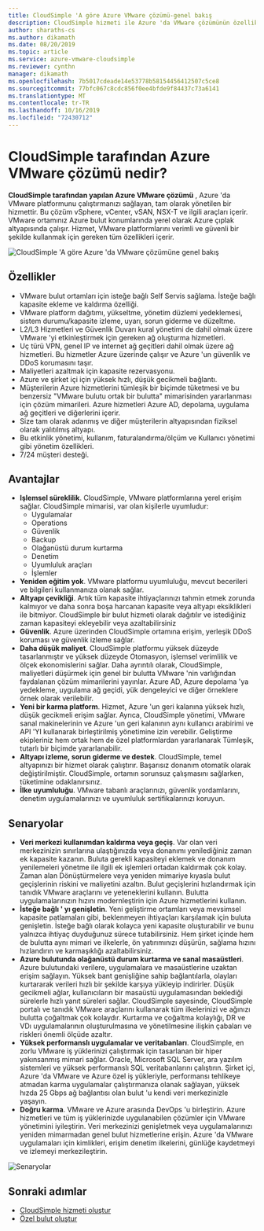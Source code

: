 ```yaml
---
title: CloudSimple 'A göre Azure VMware çözümü-genel bakış
description: CloudSimple hizmeti ile Azure 'da VMware çözümünün özellikleri, senaryoları ve avantajları hakkında bilgi edinin.
author: sharaths-cs
ms.author: dikamath
ms.date: 08/20/2019
ms.topic: article
ms.service: azure-vmware-cloudsimple
ms.reviewer: cynthn
manager: dikamath
ms.openlocfilehash: 7b5017cdeade14e53778b58154456412507c5ce8
ms.sourcegitcommit: 77bfc067c8cdc856f0ee4bfde9f84437c73a6141
ms.translationtype: MT
ms.contentlocale: tr-TR
ms.lasthandoff: 10/16/2019
ms.locfileid: "72430712"
---
```

# <a name="what-is-azure-vmware-solution-by-cloudsimple"></a>CloudSimple tarafından Azure VMware çözümü nedir?

**CloudSimple tarafından yapılan Azure VMware çözümü** , Azure 'da VMware platformunu çalıştırmanızı sağlayan, tam olarak yönetilen bir hizmettir. Bu çözüm vSphere, vCenter, vSAN, NSX-T ve ilgili araçları içerir. VMware ortamınız Azure bulut konumlarında yerel olarak Azure çıplak altyapısında çalışır. Hizmet, VMware platformlarını verimli ve güvenli bir şekilde kullanmak için gereken tüm özellikleri içerir.

![CloudSimple 'A göre Azure 'da VMware çözümüne genel bakış](media/azure-vmware-solution-by-cloudsimple.png)

## <a name="features"></a>Özellikler

* VMware bulut ortamları için isteğe bağlı Self Servis sağlama. İsteğe bağlı kapasite ekleme ve kaldırma özelliği.
* VMware platform dağıtımı, yükseltme, yönetim düzlemi yedeklemesi, sistem durumu/kapasite izleme, uyarı, sorun giderme ve düzeltme.
* L2/L3 Hizmetleri ve Güvenlik Duvarı kural yönetimi de dahil olmak üzere VMware 'yi etkinleştirmek için gereken ağ oluşturma hizmetleri.
* Uç türü VPN, genel IP ve internet ağ geçitleri dahil olmak üzere ağ hizmetleri. Bu hizmetler Azure üzerinde çalışır ve Azure 'un güvenlik ve DDoS korumasını taşır.
* Maliyetleri azaltmak için kapasite rezervasyonu.
* Azure ve şirket içi için yüksek hızlı, düşük gecikmeli bağlantı.
* Müşterilerin Azure hizmetlerini tümleşik bir biçimde tüketmesi ve bu benzersiz "VMware bulutu ortak bir bulutta" mimarisinden yararlanması için çözüm mimarileri. Azure hizmetleri Azure AD, depolama, uygulama ağ geçitleri ve diğerlerini içerir.
* Size tam olarak adanmış ve diğer müşterilerin altyapısından fiziksel olarak yalıtılmış altyapı.
* Bu etkinlik yönetimi, kullanım, faturalandırma/ölçüm ve Kullanıcı yönetimi gibi yönetim özellikleri.
* 7/24 müşteri desteği.

## <a name="benefits"></a>Avantajlar

* **Işlemsel süreklilik**. CloudSimple, VMware platformlarına yerel erişim sağlar. CloudSimple mimarisi, var olan kişilerle uyumludur:
    * Uygulamalar
    * Operations
    * Güvenlik
    * Backup
    * Olağanüstü durum kurtarma
    * Denetim
    * Uyumluluk araçları
    * İşlemler
* **Yeniden eğitim yok**. VMware platformu uyumluluğu, mevcut becerileri ve bilgileri kullanmanıza olanak sağlar.
* **Altyapı çevikliği**. Artık tüm kapasite ihtiyaçlarınızı tahmin etmek zorunda kalmıyor ve daha sonra boşa harcanan kapasite veya altyapı eksiklikleri ile bitmiyor. CloudSimple bir bulut hizmeti olarak dağıtılır ve istediğiniz zaman kapasiteyi ekleyebilir veya azaltabilirsiniz
* **Güvenlik**. Azure üzerinden CloudSimple ortamına erişim, yerleşik DDoS koruması ve güvenlik izleme sağlar.
* **Daha düşük maliyet**. CloudSimple platformu yüksek düzeyde tasarlanmıştır ve yüksek düzeyde Otomasyon, işlemsel verimlilik ve ölçek ekonomislerini sağlar. Daha ayrıntılı olarak, CloudSimple, maliyetleri düşürmek için genel bir bulutta VMware 'nin varlığından faydalanan çözüm mimarilerini yayınlar. Azure AD, Azure depolama 'ya yedekleme, uygulama ağ geçidi, yük dengeleyici ve diğer örneklere örnek olarak verilebilir.
* **Yeni bir karma platform**. Hizmet, Azure 'un geri kalanına yüksek hızlı, düşük gecikmeli erişim sağlar. Ayrıca, CloudSimple yönetimi, VMware sanal makinelerinin ve Azure 'un geri kalanının aynı kullanıcı arabirimi ve API 'YI kullanarak birleştirilmiş yönetimine izin verebilir. Geliştirme ekipleriniz hem ortak hem de özel platformlardan yararlanarak Tümleşik, tutarlı bir biçimde yararlanabilir.
* **Altyapı izleme, sorun giderme ve destek**. CloudSimple, temel altyapınızı bir hizmet olarak çalıştırır. Başarısız donanım otomatik olarak değiştirilmiştir. CloudSimple, ortamın sorunsuz çalışmasını sağlarken, tüketimine odaklanırsınız.
* **İlke uyumluluğu**. VMware tabanlı araçlarınızı, güvenlik yordamlarını, denetim uygulamalarınızı ve uyumluluk sertifikalarınızı koruyun.

## <a name="scenarios"></a>Senaryolar

* **Veri merkezi kullanımdan kaldırma veya geçiş**. Var olan veri merkezinizin sınırlarına ulaştığınızda veya donanımı yenilediğiniz zaman ek kapasite kazanın. Buluta gerekli kapasiteyi eklemek ve donanım yenilemeleri yönetme ile ilgili ek işlemleri ortadan kaldırmak çok kolay. Zaman alan Dönüştürmelere veya yeniden mimariye kıyasla bulut geçişlerinin riskini ve maliyetini azaltın. Bulut geçişlerini hızlandırmak için tanıdık VMware araçlarını ve yeteneklerini kullanın. Bulutta uygulamalarınızın hızını modernleştirin için Azure hizmetlerini kullanın.
* **İsteğe bağlı ' yı genişletin**. Yeni geliştirme ortamları veya mevsimsel kapasite patlamaları gibi, beklenmeyen ihtiyaçları karşılamak için buluta genişletin. İsteğe bağlı olarak kolayca yeni kapasite oluşturabilir ve bunu yalnızca ihtiyaç duyduğunuz sürece tutabilirsiniz. Hem şirket içinde hem de bulutta aynı mimari ve ilkelerle, ön yatırımınızı düşürün, sağlama hızını hızlandırın ve karmaşıklığı azaltabilirsiniz.
* **Azure bulutunda olağanüstü durum kurtarma ve sanal masaüstleri**. Azure bulutundaki verilere, uygulamalara ve masaüstlerine uzaktan erişim sağlayın. Yüksek bant genişliğine sahip bağlantılarla, olayları kurtararak verileri hızlı bir şekilde karşıya yükleyip indirirler. Düşük gecikmeli ağlar, kullanıcıların bir masaüstü uygulamasından beklediği sürelerle hızlı yanıt süreleri sağlar. CloudSimple sayesinde, CloudSimple portalı ve tanıdık VMware araçlarını kullanarak tüm ilkelerinizi ve ağınızı bulutta çoğaltmak çok kolaydır. Kurtarma ve çoğaltma kolaylığı, DR ve VDı uygulamalarının oluşturulmasına ve yönetilmesine ilişkin çabaları ve riskleri önemli ölçüde azaltır.
* **Yüksek performanslı uygulamalar ve veritabanları**. CloudSimple, en zorlu VMware iş yüklerinizi çalıştırmak için tasarlanan bir hiper yakınsanmış mimari sağlar. Oracle, Microsoft SQL Server, ara yazılım sistemleri ve yüksek performanslı SQL veritabanlarını çalıştırın. Şirket içi, Azure 'da VMware ve Azure özel iş yükleriyle, performansı tehlikeye atmadan karma uygulamalar çalıştırmanıza olanak sağlayan, yüksek hızda 25 Gbps ağ bağlantısı olan bulut 'u kendi veri merkezinizle yaşayın.
* **Doğru karma**. VMware ve Azure arasında DevOps 'u birleştirin. Azure hizmetleri ve tüm iş yüklerinizde uygulanabilen çözümler için VMware yönetimini iyileştirin. Veri merkezinizi genişletmek veya uygulamalarınızı yeniden mimarmadan genel bulut hizmetlerine erişin. Azure 'da VMware uygulamaları için kimlikleri, erişim denetim ilkelerini, günlüğe kaydetmeyi ve izlemeyi merkezileştirin.

![Senaryolar](media/cloudsimple-scenarios.png)

## <a name="next-steps"></a>Sonraki adımlar

* [CloudSimple hizmeti oluştur](quickstart-create-cloudsimple-service.md)
* [Özel bulut oluştur](quickstart-create-private-cloud.md)
